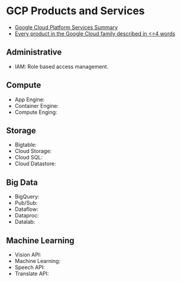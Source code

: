 # GCP Products and Services

* [Google Cloud Platform Services Summary](https://cloud.google.com/terms/services)
* [Every product in the Google Cloud family described in <=4 words](https://github.com/gregsramblings/google-cloud-4-words)

## Administrative

* IAM: Role based access management.

## Compute

* App Engine:
* Container Engine:
* Compute Enging:

## Storage

* Bigtable:
* Cloud Storage:
* Cloud SQL:
* Cloud Datastore:

## Big Data

* BigQuery:
* Pub/Sub:
* Dataflow:
* Dataproc:
* Datalab:

## Machine Learning

* Vision API:
* Machine Learning:
* Speech API:
* Translate API:
